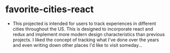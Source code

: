# favorite-cities-react
* This projected is intended for users to track experiences in different cities throughout the US. This is designed to incorporate react and redux and implement more modern design characteristics than previous projects. I liked the concept of tracking what I've done over the years and even writing down other places I'd like to visit someday...
